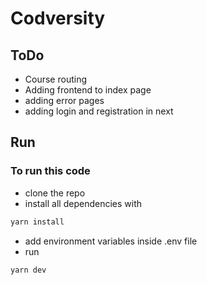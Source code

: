 # Codversity

## ToDo

- Course routing
- Adding frontend to index page
- adding error pages
- adding login and registration in next

## Run

### To run this code

- clone the repo
- install all dependencies with

```bash
yarn install
```

- add environment variables inside .env file
- run

```bash
yarn dev
```
